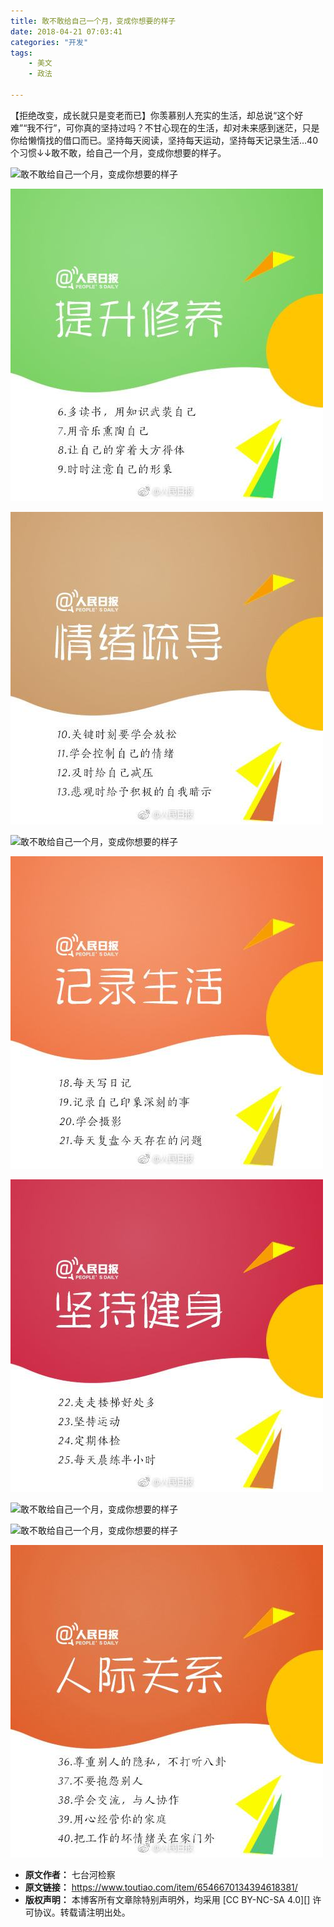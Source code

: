 ```yaml
---
title: 敢不敢给自己一个月，变成你想要的样子
date: 2018-04-21 07:03:41
categories: "开发"
tags:
	- 美文
	- 政法

---
```


【拒绝改变，成长就只是变老而已】你羡慕别人充实的生活，却总说“这个好难”“我不行”，可你真的坚持过吗？不甘心现在的生活，却对未来感到迷茫，只是你给懒惰找的借口而已。坚持每天阅读，坚持每天运动，坚持每天记录生活…40个习惯↓↓敢不敢，给自己一个月，变成你想要的样子。

![敢不敢给自己一个月，变成你想要的样子][1524265306812bde96fa081]

![敢不敢给自己一个月，变成你想要的样子][EUQ6-B2BN-NUM3.jpg]

![敢不敢给自己一个月，变成你想要的样子][ZY67-NBJ3-U3IY.jpg]

![敢不敢给自己一个月，变成你想要的样子][1524265349038d55fa8d3d4]

![敢不敢给自己一个月，变成你想要的样子][FQYI-EIYU-EJBF.jpg]

![敢不敢给自己一个月，变成你想要的样子][JYZA-2YYY-B3YA.jpg]

![敢不敢给自己一个月，变成你想要的样子][15242653593132bd0c7dcf8]

![敢不敢给自己一个月，变成你想要的样子][1524265362585da16ef5549]

![敢不敢给自己一个月，变成你想要的样子][JENR-Z3EJ-J7RE.jpg]


[1524265306812bde96fa081]: http://p3.pstatp.com/large/pgc-image/1524265306812bde96fa081
[EUQ6-B2BN-NUM3.jpg]: static/resources/crawler/EUQ6-B2BN-NUM3.jpg
[ZY67-NBJ3-U3IY.jpg]: static/resources/crawler/ZY67-NBJ3-U3IY.jpg
[1524265349038d55fa8d3d4]: http://p1.pstatp.com/large/pgc-image/1524265349038d55fa8d3d4
[FQYI-EIYU-EJBF.jpg]: static/resources/crawler/FQYI-EIYU-EJBF.jpg
[JYZA-2YYY-B3YA.jpg]: static/resources/crawler/JYZA-2YYY-B3YA.jpg
[15242653593132bd0c7dcf8]: http://p1.pstatp.com/large/pgc-image/15242653593132bd0c7dcf8
[1524265362585da16ef5549]: http://p9.pstatp.com/large/pgc-image/1524265362585da16ef5549
[JENR-Z3EJ-J7RE.jpg]: static/resources/crawler/JENR-Z3EJ-J7RE.jpg
 *  **原文作者：** 七台河检察
 *  **原文链接：** https://www.toutiao.com/item/6546670134394618381/
 *  **版权声明：** 本博客所有文章除特别声明外，均采用 [CC BY-NC-SA 4.0][] 许可协议。转载请注明出处。
